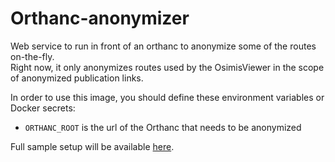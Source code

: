 # Orthanc-anonymizer

Web service to run in front of an orthanc to anonymize some of the routes on-the-fly.  
Right now, it only anonymizes routes used by the OsimisViewer in the scope of anonymized publication links.


In order to use this image, you should define these environment variables or Docker secrets:
  - `ORTHANC_ROOT` is the url of the Orthanc that needs to be anonymized

Full sample setup will be available [here](https://github.com/orthanc-team/orthanc-share/tree/main/demo-setup).
